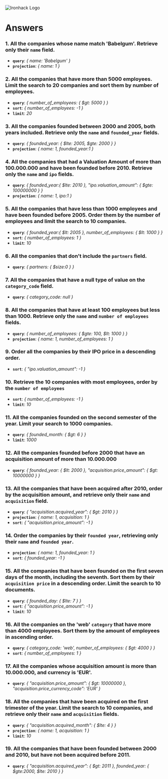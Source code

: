![Ironhack Logo](https://i.imgur.com/1QgrNNw.png)

# Answers

### 1. All the companies whose name match 'Babelgum'. Retrieve only their `name` field.

- **`query`**: _{ name: 'Babelgum' }_
- **`projection`**: _{ name: 1 }_

### 2. All the companies that have more than 5000 employees. Limit the search to 20 companies and sort them by **number of employees**.

- **`query`**: _{ number_of_employees: { $gt: 5000 } }_
- **`sort`**: _{ number_of_employees: -1 }_
- **`limit`**: _20_

### 3. All the companies founded between 2000 and 2005, both years included. Retrieve only the `name` and `founded_year` fields.

- **`query`**: _{ founded_year: { $lte: 2005, $gte: 2000 } }_
- **`projection`**: _{ name: 1, founded_year:1 }_

### 4. All the companies that had a Valuation Amount of more than 100.000.000 and have been founded before 2010. Retrieve only the `name` and `ipo` fields.

- **`query`**: _{ founded_year:{ $lte: 2010 }, "ipo.valuation_amount": { $gte: 100000000 } }_
- **`projection`**: _{ name: 1, ipo:1 }_


### 5. All the companies that have less than 1000 employees and have been founded before 2005. Order them by the number of employees and limit the search to 10 companies.

- **`query`**: _{ founded_year:{ $lt: 2005 }, number_of_employees: { $lt: 1000 } }_
- **`sort`**: _{ number_of_employees: 1 }_
- **`limit`**: _10_

### 6. All the companies that don't include the `partners` field.

- **`query`**: _{ partners: { $size:0 } }_

### 7. All the companies that have a null type of value on the `category_code` field.

- **`query`**: _{ category_code: null }_


### 8. All the companies that have at least 100 employees but less than 1000. Retrieve only the `name` and `number of employees` fields.

- **`query`**: _{ number_of_employees: { $gte: 100, $lt: 1000 } }_
- **`projection`**: _{ name: 1, number_of_employees: 1 }_

### 9. Order all the companies by their IPO price in a descending order.

- **`sort`**: _{ "ipo.valuation_amount": -1 }_

### 10. Retrieve the 10 companies with most employees, order by the `number of employees`

- **`sort`**: _{ number_of_employees: -1 }_
- **`limit`**: _10_

### 11. All the companies founded on the second semester of the year. Limit your search to 1000 companies.

- **`query`**: _{ founded_month: { $gt: 6 } }_
- **`limit`**: _1000_

### 12. All the companies founded before 2000 that have an acquisition amount of more than 10.000.000

- **`query`**: _{ founded_year: { $lt: 2000 }, "acquisition.price_amount": { $gt: 10000000 } }_

### 13. All the companies that have been acquired after 2010, order by the acquisition amount, and retrieve only their `name` and `acquisition` field.

- **`query`**: _{ "acquisition.acquired_year": { $gt: 2010 } }_
- **`projection`**: _{ name: 1, acquisition: 1 }_
- **`sort`**: _{ "acquisition.price_amount": -1 }_

### 14. Order the companies by their `founded year`, retrieving only their `name` and `founded year`.

- **`projection`**: _{ name: 1, founded_year: 1 }_
- **`sort`**: _{ founded_year: -1 }_

### 15. All the companies that have been founded on the first seven days of the month, including the seventh. Sort them by their `acquisition price` in a descending order. Limit the search to 10 documents.

- **`query`**: _{ founded_day: { $lte: 7 } }_
- **`sort`**: _{ "acquisition.price_amount": -1 }_
- **`limit`**: _10_

### 16. All the companies on the 'web' `category` that have more than 4000 employees. Sort them by the amount of employees in ascending order.

- **`query`**: _{ category_code: 'web', number_of_employees: { $gt: 4000 } }_
- **`sort`**: _{ number_of_employees: 1 }_

### 17. All the companies whose acquisition amount is more than 10.000.000, and currency is 'EUR'.

- **`query`**: _{ "acquisition.price_amount": { $gt: 10000000 }, "acquisition.price_currency_code": 'EUR' }_

### 18. All the companies that have been acquired on the first trimester of the year. Limit the search to 10 companies, and retrieve only their `name` and `acquisition` fields.

- **`query`**: _{ "acquisition.acquired_month": { $lte: 4 } }_
- **`projection`**: _{ name: 1, acquisition: 1 }_
- **`limit`**: _10_

### 19. All the companies that have been founded between 2000 and 2010, but have not been acquired before 2011.

- **`query`**: _{ "acquisition.acquired_year": { $gt: 2011 }, founded_year: { $gte:2000, $lte: 2010 } }_